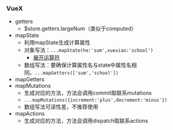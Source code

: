### VueX
- getters
  - $store.getters.largeNum（类似于computed）
- mapState
  - 利用mapState生成计算属性
  - 对象写法：`...mapState(he:'sum',xuexiao:'school')`
      - [展开运算符](https://developer.mozilla.org/zh-CN/docs/Web/JavaScript/Reference/Operators/Spread_syntax)
  - 数组写法：要确保计算属性名与state中属性名相同。`...mapGetters(['sum','school'])`
- mapGetters
- mapMutations
  - 生成对应的方法，方法会调用commit取联系mutations
  - `...mapMutations({increment:'plus',decrement:'minus'})`
  - 数组写法可读性差，不推荐使用
- mapActions
  - 生成对应的方法，方法会调用dispatch取联系actions